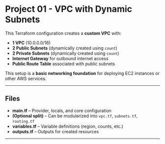 # Project 01 - VPC with Dynamic Subnets

This Terraform configuration creates a **custom VPC** with:

- **1 VPC** (10.0.0.0/16)
- **2 Public Subnets** (dynamically created using `count`)
- **2 Private Subnets** (dynamically created using `count`)
- **Internet Gateway** for outbound internet access
- **Public Route Table** associated with public subnets

This setup is a **basic networking foundation** for deploying EC2 instances or other AWS services.

---

## Files

- **main.tf** – Provider, locals, and core configuration
- **(Optional split)** – Can be modularized into `vpc.tf`, `subnets.tf`, `routing.tf`
- **variables.tf** – Variable definitions (region, counts, etc.)
- **outputs.tf** – Outputs for created resources

---
